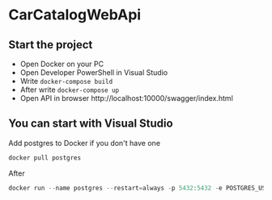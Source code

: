 # CarCatalogWebApi

## Start the project

- Open Docker on your PC
- Open Developer PowerShell in Visual Studio
- Write `docker-compose build`
- After write `docker-compose up`
- Open API in browser http://localhost:10000/swagger/index.html

## You can start with Visual Studio

Add postgres to Docker if you don't have one
```powershell
docker pull postgres
```
After
```powershell
docker run --name postgres --restart=always -p 5432:5432 -e POSTGRES_USER=postgres -e POSTGRES_PASSWORD=postgres -e POSTGRES_DB=carcatalogservice -v postgresvolume:/var/lib/postgresql/data -d postgres
```

